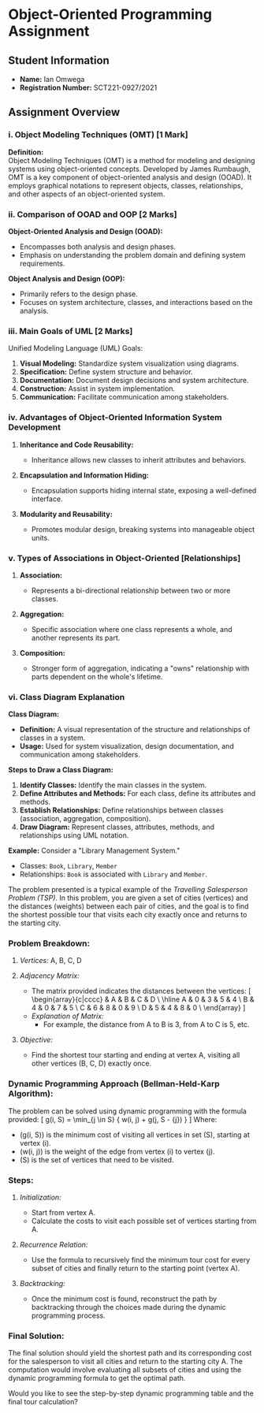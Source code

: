 # Object-Oriented Programming Assignment

## Student Information
- **Name:** Ian Omwega
- **Registration Number:** SCT221-0927/2021

## Assignment Overview

### i. Object Modeling Techniques (OMT) [1 Mark]
**Definition:**  
Object Modeling Techniques (OMT) is a method for modeling and designing systems using object-oriented concepts. Developed by James Rumbaugh, OMT is a key component of object-oriented analysis and design (OOAD). It employs graphical notations to represent objects, classes, relationships, and other aspects of an object-oriented system.

### ii. Comparison of OOAD and OOP [2 Marks]
**Object-Oriented Analysis and Design (OOAD):**
- Encompasses both analysis and design phases.
- Emphasis on understanding the problem domain and defining system requirements.

**Object Analysis and Design (OOP):**
- Primarily refers to the design phase.
- Focuses on system architecture, classes, and interactions based on the analysis.

### iii. Main Goals of UML [2 Marks]
Unified Modeling Language (UML) Goals:
1. **Visual Modeling:** Standardize system visualization using diagrams.
2. **Specification:** Define system structure and behavior.
3. **Documentation:** Document design decisions and system architecture.
4. **Construction:** Assist in system implementation.
5. **Communication:** Facilitate communication among stakeholders.

### iv. Advantages of Object-Oriented Information System Development
1. **Inheritance and Code Reusability:**
   - Inheritance allows new classes to inherit attributes and behaviors.
   
2. **Encapsulation and Information Hiding:**
   - Encapsulation supports hiding internal state, exposing a well-defined interface.

3. **Modularity and Reusability:**
   - Promotes modular design, breaking systems into manageable object units.

### v. Types of Associations in Object-Oriented [Relationships]
1. **Association:**
   - Represents a bi-directional relationship between two or more classes.

2. **Aggregation:**
   - Specific association where one class represents a whole, and another represents its part.

3. **Composition:**
   - Stronger form of aggregation, indicating a "owns" relationship with parts dependent on the whole's lifetime.

### vi. Class Diagram Explanation
**Class Diagram:**
- **Definition:** A visual representation of the structure and relationships of classes in a system.
- **Usage:** Used for system visualization, design documentation, and communication among stakeholders.

**Steps to Draw a Class Diagram:**
1. **Identify Classes:** Identify the main classes in the system.
2. **Define Attributes and Methods:** For each class, define its attributes and methods.
3. **Establish Relationships:** Define relationships between classes (association, aggregation, composition).
4. **Draw Diagram:** Represent classes, attributes, methods, and relationships using UML notation.

**Example:**
Consider a "Library Management System."
- Classes: `Book`, `Library`, `Member`
- Relationships: `Book` is associated with `Library` and `Member`.







The problem presented is a typical example of the *Travelling Salesperson Problem (TSP)*. In this problem, you are given a set of cities (vertices) and the distances (weights) between each pair of cities, and the goal is to find the shortest possible tour that visits each city exactly once and returns to the starting city.

### Problem Breakdown:
1. *Vertices:* A, B, C, D
2. *Adjacency Matrix:*
   - The matrix provided indicates the distances between the vertices:
     \[
     \begin{array}{c|cccc}
     & A & B & C & D \\
     \hline
     A & 0 & 3 & 5 & 4 \\
     B & 4 & 0 & 7 & 5 \\
     C & 6 & 8 & 0 & 9 \\
     D & 5 & 4 & 8 & 0 \\
     \end{array}
     \]
   - *Explanation of Matrix:* 
     - For example, the distance from A to B is 3, from A to C is 5, etc.

3. *Objective:*
   - Find the shortest tour starting and ending at vertex A, visiting all other vertices (B, C, D) exactly once.

### Dynamic Programming Approach (Bellman-Held-Karp Algorithm):
The problem can be solved using dynamic programming with the formula provided:
\[
g(i, S) = \min_{j \in S} \{ w(i, j) + g(j, S - \{j\}) \}
\]
Where:
- \(g(i, S)\) is the minimum cost of visiting all vertices in set \(S\), starting at vertex \(i\).
- \(w(i, j)\) is the weight of the edge from vertex \(i\) to vertex \(j\).
- \(S\) is the set of vertices that need to be visited.

### Steps:
1. *Initialization:*
   - Start from vertex A.
   - Calculate the costs to visit each possible set of vertices starting from A.
  
2. *Recurrence Relation:*
   - Use the formula to recursively find the minimum tour cost for every subset of cities and finally return to the starting point (vertex A).

3. *Backtracking:*
   - Once the minimum cost is found, reconstruct the path by backtracking through the choices made during the dynamic programming process.

### Final Solution:
The final solution should yield the shortest path and its corresponding cost for the salesperson to visit all cities and return to the starting city A. The computation would involve evaluating all subsets of cities and using the dynamic programming formula to get the optimal path.

Would you like to see the step-by-step dynamic programming table and the final tour calculation?
